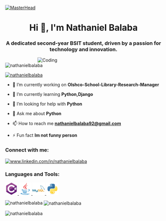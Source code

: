 [![MasterHead](https://i.pinimg.com/564x/9e/4e/2a/9e4e2a81b4f28ddfbd848d9a4348edf7.jpg)](https://pin.it/7ylDYTtKl)
<h1 align="center">Hi 👋, I'm Nathaniel Balaba</h1>
<h3 align="center">A dedicated second-year BSIT student, driven by a passion for technology and innovation.</h3>
<img align="right" alt="Coding" width="400" src="https://i.pinimg.com/564x/a9/e1/2a/a9e12aba74b9b66c1b5ef8fe2957a020.jpg">

<p align="left"> <img src="https://komarev.com/ghpvc/?username=nathanielbalaba&label=Profile%20views&color=0e75b6&style=flat" alt="nathanielbalaba" /> </p>

<p align="left"> <a href="https://github.com/ryo-ma/github-profile-trophy"><img src="https://github-profile-trophy.vercel.app/?username=nathanielbalaba" alt="nathanielbalaba" /></a> </p>

- 🔭 I’m currently working on **Olshco-School-Library-Research-Manager**

- 🌱 I’m currently learning **Python,Django**

- 🤝 I’m looking for help with **Python**

- 💬 Ask me about **Python**

- 📫 How to reach me **nathanielbalaba92@gmail.com**

- ⚡ Fun fact **Im not funny person**

<h3 align="left">Connect with me:</h3>
<p align="left">
<a href="https://linkedin.com/in/www.linkedin.com/in/nathanielbalaba" target="blank"><img align="center" src="https://raw.githubusercontent.com/rahuldkjain/github-profile-readme-generator/master/src/images/icons/Social/linked-in-alt.svg" alt="www.linkedin.com/in/nathanielbalaba" height="30" width="40" /></a>
</p>

<h3 align="left">Languages and Tools:</h3>
<p align="left"> <a href="https://www.w3schools.com/cs/" target="_blank" rel="noreferrer"> <img src="https://raw.githubusercontent.com/devicons/devicon/master/icons/csharp/csharp-original.svg" alt="csharp" width="40" height="40"/> </a> <a href="https://www.java.com" target="_blank" rel="noreferrer"> <img src="https://raw.githubusercontent.com/devicons/devicon/master/icons/java/java-original.svg" alt="java" width="40" height="40"/> </a> <a href="https://www.mysql.com/" target="_blank" rel="noreferrer"> <img src="https://raw.githubusercontent.com/devicons/devicon/master/icons/mysql/mysql-original-wordmark.svg" alt="mysql" width="40" height="40"/> </a> <a href="https://www.python.org" target="_blank" rel="noreferrer"> <img src="https://raw.githubusercontent.com/devicons/devicon/master/icons/python/python-original.svg" alt="python" width="40" height="40"/> </a> </p>

<p><img align="left" src="https://github-readme-stats.vercel.app/api/top-langs?username=nathanielbalaba&show_icons=true&locale=en&layout=compact" alt="nathanielbalaba" /></p>

<p>&nbsp;<img align="center" src="https://github-readme-stats.vercel.app/api?username=nathanielbalaba&show_icons=true&locale=en" alt="nathanielbalaba" /></p>

<p><img align="center" src="https://github-readme-streak-stats.herokuapp.com/?user=nathanielbalaba&" alt="nathanielbalaba" /></p>

